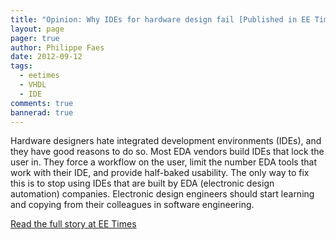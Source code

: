 ```yaml
---
title: "Opinion: Why IDEs for hardware design fail [Published in EE Times]"
layout: page 
pager: true
author: Philippe Faes
date: 2012-09-12
tags: 
  - eetimes
  - VHDL
  - IDE
comments: true
bannerad: true
---
```


Hardware designers hate integrated development environments (IDEs), and they have good reasons to do so. Most EDA vendors build IDEs that lock the user in. They force a workflow on the user, limit the number EDA tools that work with their IDE, and provide half-baked usability. The only way to fix this is to stop using IDEs that are built by EDA (electronic design automation) companies. Electronic design engineers should start learning and copying from their colleagues in software engineering.

[Read the full story at EE Times](http://www.eetimes.com/electronics-blogs/other/4395992/Opinion--Why-IDEs-for-hardware-design-fail)